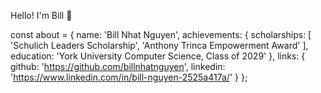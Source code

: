 Hello! I'm Bill :wave:

const about = {
  name: 'Bill Nhat Nguyen',
  achievements: {
    scholarships: [
      'Schulich Leaders Scholarship',
      'Anthony Trinca Empowerment Award'
    ],
    education: 'York University Computer Science, Class of 2029'
  },
  links: {
    github: 'https://github.com/billnhatnguyen',
    linkedin: 'https://www.linkedin.com/in/bill-nguyen-2525a417a/'
  }
};
